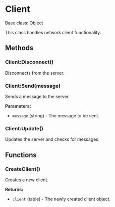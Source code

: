 # Client

Base class: [Object](Object.md)

This class handles network client functionality.

## Methods

### Client:Disconnect()

Disconnects from the server.

### Client:Send(message)

Sends a message to the server.

**Parameters:**

- `message` (string) - The message to be sent.

### Client:Update()

Updates the server and checks for messages.

## Functions

### CreateClient()

Creates a new client.

**Returns:**

- `client` (table) - The newly created client object.